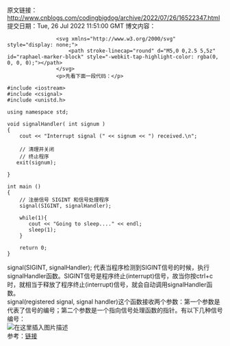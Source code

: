 原文链接：http://www.cnblogs.com/codingbigdog/archive/2022/07/26/16522347.html
提交日期：Tue, 26 Jul 2022 11:51:00 GMT
博文内容：

                    <svg xmlns="http://www.w3.org/2000/svg" style="display: none;">
                        <path stroke-linecap="round" d="M5,0 0,2.5 5,5z" id="raphael-marker-block" style="-webkit-tap-highlight-color: rgba(0, 0, 0, 0);"></path>
                    </svg>
                    <p>先看下面一段代码：</p> 
<pre><code class="prism language-cpp"><span class="token macro property">#<span class="token directive keyword">include</span> <span class="token string">&lt;iostream&gt;</span></span>
<span class="token macro property">#<span class="token directive keyword">include</span> <span class="token string">&lt;csignal&gt;</span></span>
<span class="token macro property">#<span class="token directive keyword">include</span> <span class="token string">&lt;unistd.h&gt;</span></span>
 
<span class="token keyword">using</span> <span class="token keyword">namespace</span> std<span class="token punctuation">;</span>
 
<span class="token keyword">void</span> <span class="token function">signalHandler</span><span class="token punctuation">(</span> <span class="token keyword">int</span> signum <span class="token punctuation">)</span>
<span class="token punctuation">{<!-- --></span>
    cout <span class="token operator">&lt;&lt;</span> <span class="token string">"Interrupt signal ("</span> <span class="token operator">&lt;&lt;</span> signum <span class="token operator">&lt;&lt;</span> <span class="token string">") received.\n"</span><span class="token punctuation">;</span>
 
    <span class="token comment">// 清理并关闭</span>
    <span class="token comment">// 终止程序  </span>
   <span class="token function">exit</span><span class="token punctuation">(</span>signum<span class="token punctuation">)</span><span class="token punctuation">;</span>  
 
<span class="token punctuation">}</span>
 
<span class="token keyword">int</span> main <span class="token punctuation">(</span><span class="token punctuation">)</span>
<span class="token punctuation">{<!-- --></span>
    <span class="token comment">// 注册信号 SIGINT 和信号处理程序</span>
    <span class="token function">signal</span><span class="token punctuation">(</span>SIGINT<span class="token punctuation">,</span> signalHandler<span class="token punctuation">)</span><span class="token punctuation">;</span>  
 
    <span class="token keyword">while</span><span class="token punctuation">(</span><span class="token number">1</span><span class="token punctuation">)</span><span class="token punctuation">{<!-- --></span>
       cout <span class="token operator">&lt;&lt;</span> <span class="token string">"Going to sleep...."</span> <span class="token operator">&lt;&lt;</span> endl<span class="token punctuation">;</span>
       <span class="token function">sleep</span><span class="token punctuation">(</span><span class="token number">1</span><span class="token punctuation">)</span><span class="token punctuation">;</span>
    <span class="token punctuation">}</span>
 
    <span class="token keyword">return</span> <span class="token number">0</span><span class="token punctuation">;</span>
<span class="token punctuation">}</span>
</code></pre> 
<p>signal(SIGINT, signalHandler); 代表当程序检测到SIGINT信号的时候，执行signalHandler函数。SIGINT信号是程序终止(interrupt)信号，故当你按ctrl+c时，就相当于释放了程序终止(interrupt)信号，就会自动调用signalHandler函数。<br> signal(registered signal, signal handler)这个函数接收两个参数：第一个参数是代表了信号的编号；第二个参数是一个指向信号处理函数的指针。有以下几种信号编号：<br> <img src="https://img-blog.csdnimg.cn/041c8e66d3d242e0ae01cb7c703bb258.png?x-oss-process=image/watermark,type_d3F5LXplbmhlaQ,shadow_50,text_Q1NETiBAcXFfNDI3NzU5Mzg=,size_13,color_FFFFFF,t_70,g_se,x_16" alt="在这里插入图片描述"><br> 参考：<a href="https://www.runoob.com/cplusplus/cpp-signal-handling.html">链接</a></p>
                
